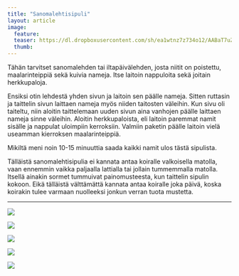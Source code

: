 ```yaml
---
title: "Sanomalehtisipuli"
layout: article
image:
  feature:
  teaser: https://dl.dropboxusercontent.com/sh/ea1wtnz7z734o12/AABaT7uZScdcQ8_I6m29JyIua/aktivointi/sanomalehtisipuli/DSC37764-245px.jpg
  thumb:
---
```


Tähän tarvitset sanomalehden tai iltapäivälehden, josta niitit on poistettu, maalarinteippiä sekä kuivia nameja. Itse laitoin nappuloita sekä joitain herkkupaloja.

Ensiksi otin lehdestä yhden sivun ja laitoin sen päälle nameja. Sitten ruttasin ja taittelin sivun laittaen nameja myös niiden taitosten väleihin. Kun sivu oli taiteltu, niin aloitin taittelemaan uuden sivun aina vanhojen päälle laittaen nameja sinne väleihin. Aloitin herkkupaloista, eli laitoin paremmat namit sisälle ja nappulat uloimpiin kerroksiin. Valmiin paketin päälle laitoin vielä useamman kierroksen maalarinteippiä.

Mikiltä meni noin 10-15 minuuttia saada kaikki namit ulos tästä sipulista.

Tälläistä sanomalehtisipulia ei kannata antaa koiralle valkoisella matolla, vaan ennemmin vaikka paljaalla lattialla tai jollain tummemmalla matolla. Itsellä ainakin sormet tummuivat painomusteesta, kun taittelin sipulin kokoon. Eikä tälläistä välttämättä kannata antaa koiralle joka päivä, koska koirakin tulee varmaan nuolleeksi jonkun verran tuota mustetta.

---

[![](https://dl.dropboxusercontent.com/sh/ea1wtnz7z734o12/AADlSxPTFIsMZ9xu6ggiR00oa/aktivointi/sanomalehtisipuli/DSC37686-800px.jpg)](https://dl.dropboxusercontent.com/sh/ea1wtnz7z734o12/AACPE77u0txV79hNBAQ0NiERa/aktivointi/sanomalehtisipuli/DSC37686.jpg)

[![](https://dl.dropboxusercontent.com/sh/ea1wtnz7z734o12/AADmRMMthbwtU7FnREbFPbqXa/aktivointi/sanomalehtisipuli/DSC37688-800px.jpg)](https://dl.dropboxusercontent.com/sh/ea1wtnz7z734o12/AADLdEKW0cnIGE8xlnacvX8aa/aktivointi/sanomalehtisipuli/DSC37688.jpg)

[![](https://dl.dropboxusercontent.com/sh/ea1wtnz7z734o12/AAD5sapJZTL8TZvBndkUrEIra/aktivointi/sanomalehtisipuli/DSC37787-800px.jpg)](https://dl.dropboxusercontent.com/sh/ea1wtnz7z734o12/AACuNlroVcLq02Qzgu6x28xja/aktivointi/sanomalehtisipuli/DSC37787.jpg)

[![](https://dl.dropboxusercontent.com/sh/ea1wtnz7z734o12/AADhtKmdQjNEGAGRTDAWUGifa/aktivointi/sanomalehtisipuli/DSC37764-800px.jpg)](https://dl.dropboxusercontent.com/sh/ea1wtnz7z734o12/AABT9c7WYULv6TxlCRFduMeEa/aktivointi/sanomalehtisipuli/DSC37764.jpg)

[![](https://dl.dropboxusercontent.com/sh/ea1wtnz7z734o12/AAChWkOMO2EZgJslXL17jhC0a/aktivointi/sanomalehtisipuli/DSC37824-800px.jpg)](https://dl.dropboxusercontent.com/sh/ea1wtnz7z734o12/AAAKr4GUK4cHGJADoStDGiVLa/aktivointi/sanomalehtisipuli/DSC37824.jpg)
